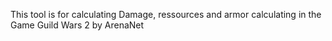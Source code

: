 This tool is for calculating Damage, ressources and armor calculating in the Game Guild Wars 2 by ArenaNet
